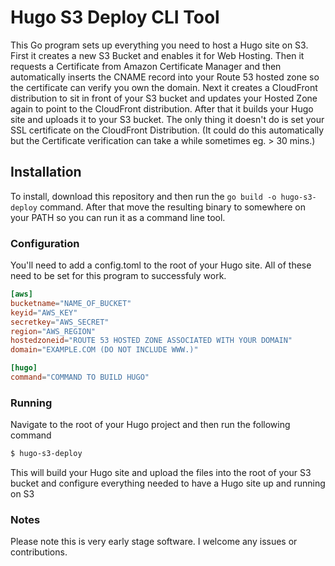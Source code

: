 # Hugo S3 Deploy CLI Tool
This Go program sets up everything you need to host a Hugo site on S3. First it creates a new S3 Bucket and enables it for Web Hosting. Then it requests a Certificate from Amazon Certificate Manager and then automatically inserts the CNAME record into your Route 53 hosted zone so the certificate can verify you own the domain. Next it creates a CloudFront distribution to sit in front of your S3 bucket and updates your Hosted Zone again to point to the CloudFront distribution. After that it builds your Hugo site and uploads it to your S3 bucket. The only thing it doesn't do is set your SSL certificate on the CloudFront Distribution. (It could do this automatically but the Certificate verification can take a while sometimes eg. > 30 mins.)

## Installation

To install, download this repository and then run the `go build -o hugo-s3-deploy` command. After that move the resulting binary to somewhere on your PATH so you can run it as a command line tool. 

### Configuration

You'll need to add a config.toml to the root of your Hugo site. All of these need to be set for this program to successfuly work. 

```toml
[aws]
bucketname="NAME_OF_BUCKET"
keyid="AWS_KEY"
secretkey="AWS_SECRET"
region="AWS_REGION"
hostedzoneid="ROUTE 53 HOSTED ZONE ASSOCIATED WITH YOUR DOMAIN"
domain="EXAMPLE.COM (DO NOT INCLUDE WWW.)"

[hugo]
command="COMMAND TO BUILD HUGO"
```

### Running

Navigate to the root of your Hugo project and then run the following command

```bash
$ hugo-s3-deploy 
```

This will build your Hugo site and upload the files into the root of your S3 bucket and configure everything needed to have a Hugo site up and running on S3

### Notes

Please note this is very early stage software. I welcome any issues or contributions.

